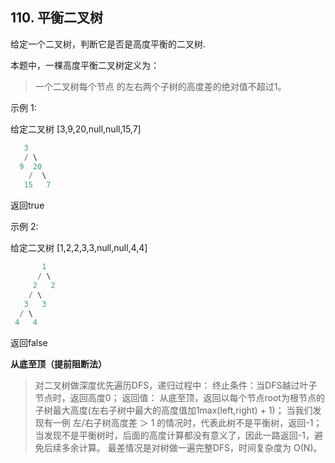 ## 110. 平衡二叉树

给定一个二叉树，判断它是否是高度平衡的二叉树.

本题中，一棵高度平衡二叉树定义为：
>一个二叉树每个节点 的左右两个子树的高度差的绝对值不超过1。


示例 1:

给定二叉树 [3,9,20,null,null,15,7]

```java
   3
   / \
  9  20
    /  \
   15   7
```

返回true

示例 2:

给定二叉树 [1,2,2,3,3,null,null,4,4]

```java
       1
      / \
     2   2
    / \
   3   3
  / \
 4   4
```

返回false

**从底至顶（提前阻断法）**

>对二叉树做深度优先遍历DFS，递归过程中：
>终止条件：当DFS越过叶子节点时，返回高度0；
>返回值：
>从底至顶，返回以每个节点root为根节点的子树最大高度(左右子树中最大的高度值加1max(left,right) + 1)；
>当我们发现有一例 左/右子树高度差 ＞ 1 的情况时，代表此树不是平衡树，返回-1；
>当发现不是平衡树时，后面的高度计算都没有意义了，因此一路返回-1，避免后续多余计算。
>最差情况是对树做一遍完整DFS，时间复杂度为 O(N)。
>
>









































